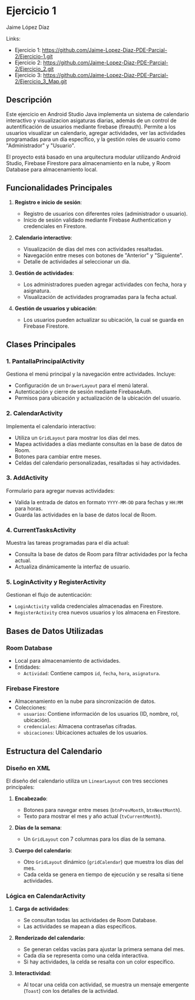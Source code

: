# Ejercicio 1

Jaime López Díaz

Links:
- Ejercicio 1: https://github.com/Jaime-Lopez-Diaz-PDE-Parcial-2/Ejercicio-1.git
- Ejercicio 2: https://github.com/Jaime-Lopez-Diaz-PDE-Parcial-2/Ejercicio_2.git
- Ejercicio 3: https://github.com/Jaime-Lopez-Diaz-PDE-Parcial-2/Ejercicio_3_Map.git


## Descripción

Este ejercicio en Android Studio Java implementa un sistema de calendario interactivo y visualizacion asigaturas diarias, además de un control de autentificación de usuarios mediante firebase (fireauth).
Permite a los usuarios visualizar un calendario, agregar actividades, ver las actividades programadas para un día específico, y la gestión roles de usuario como "Administrador" y "Usuario".

El proyecto está basado en una arquitectura modular utilizando Android Studio, Firebase Firestore para almacenamiento en la nube, y Room Database para almacenamiento local.

## Funcionalidades Principales

1. **Registro e inicio de sesión**:
   - Registro de usuarios con diferentes roles (administrador o usuario).
   - Inicio de sesión validado mediante Firebase Authentication y credenciales en Firestore.

2. **Calendario interactivo**:
   - Visualización de días del mes con actividades resaltadas.
   - Navegación entre meses con botones de "Anterior" y "Siguiente".
   - Detalle de actividades al seleccionar un día.

3. **Gestión de actividades**:
   - Los administradores pueden agregar actividades con fecha, hora y asignatura.
   - Visualización de actividades programadas para la fecha actual.

4. **Gestión de usuarios y ubicación**:
   - Los usuarios pueden actualizar su ubicación, la cual se guarda en Firebase Firestore.

## Clases Principales

### 1. PantallaPrincipalActivity

Gestiona el menú principal y la navegación entre actividades. Incluye:
- Configuración de un `DrawerLayout` para el menú lateral.
- Autenticación y cierre de sesión mediante FirebaseAuth.
- Permisos para ubicación y actualización de la ubicación del usuario.

### 2. CalendarActivity

Implementa el calendario interactivo:
- Utiliza un `GridLayout` para mostrar los días del mes.
- Mapea actividades a días mediante consultas en la base de datos de Room.
- Botones para cambiar entre meses.
- Celdas del calendario personalizadas, resaltadas si hay actividades.

### 3. AddActivity

Formulario para agregar nuevas actividades:
- Valida la entrada de datos en formato `YYYY-MM-DD` para fechas y `HH:MM` para horas.
- Guarda las actividades en la base de datos local de Room.

### 4. CurrentTasksActivity

Muestra las tareas programadas para el día actual:
- Consulta la base de datos de Room para filtrar actividades por la fecha actual.
- Actualiza dinámicamente la interfaz de usuario.

### 5. LoginActivity y RegisterActivity

Gestionan el flujo de autenticación:
- `LoginActivity` valida credenciales almacenadas en Firestore.
- `RegisterActivity` crea nuevos usuarios y los almacena en Firestore.

## Bases de Datos Utilizadas

### Room Database
- Local para almacenamiento de actividades.
- Entidades:
  - `Actividad`: Contiene campos `id`, `fecha`, `hora`, `asignatura`.

### Firebase Firestore
- Almacenamiento en la nube para sincronización de datos.
- Colecciones:
  - `usuarios`: Contiene información de los usuarios (ID, nombre, rol, ubicación).
  - `credenciales`: Almacena contraseñas cifradas.
  - `ubicaciones`: Ubicaciones actuales de los usuarios.

## Estructura del Calendario

### Diseño en XML

El diseño del calendario utiliza un `LinearLayout` con tres secciones principales:

1. **Encabezado**:
   - Botones para navegar entre meses (`btnPrevMonth`, `btnNextMonth`).
   - Texto para mostrar el mes y año actual (`tvCurrentMonth`).

2. **Días de la semana**:
   - Un `GridLayout` con 7 columnas para los días de la semana.

3. **Cuerpo del calendario**:
   - Otro `GridLayout` dinámico (`gridCalendar`) que muestra los días del mes.
   - Cada celda se genera en tiempo de ejecución y se resalta si tiene actividades.

### Lógica en CalendarActivity

1. **Carga de actividades**:
   - Se consultan todas las actividades de Room Database.
   - Las actividades se mapean a días específicos.

2. **Renderizado del calendario**:
   - Se generan celdas vacías para ajustar la primera semana del mes.
   - Cada día se representa como una celda interactiva.
   - Si hay actividades, la celda se resalta con un color específico.

3. **Interactividad**:
   - Al tocar una celda con actividad, se muestra un mensaje emergente (`Toast`) con los detalles de la actividad.
